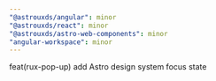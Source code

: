 ```yaml
---
"@astrouxds/angular": minor
"@astrouxds/react": minor
"@astrouxds/astro-web-components": minor
"angular-workspace": minor
---
```


feat(rux-pop-up) add Astro design system focus state
